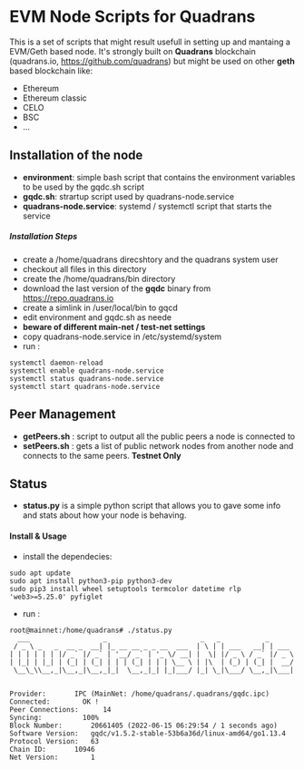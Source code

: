 # EVM Node Scripts for Quadrans

This is a set of scripts that might result usefull in setting up and mantaing a EVM/Geth based node.
It's strongly built on **Quadrans** blockchain (quadrans.io, https://github.com/quadrans) but might be used on other **geth** based blockchain like:
- Ethereum
- Ethereum classic
- CELO
- BSC
- ...

## Installation of the node

- **environment**: simple bash script that contains the environment variables to be used by the gqdc.sh script
- **gqdc.sh**: strartup script used by quadrans-node.service
- **quadrans-node.service**: systemd / systemctl script that starts the service 

##### Installation Steps

- create a /home/quadrans direcshtory and the quadrans system user
- checkout all files in this directory
- create the /home/quadrans/bin directory
- download the last version of the **gqdc** binary from https://repo.quadrans.io
- create a simlink in /user/local/bin to gqcd
- edit environment and gqdc.sh as neede
- **beware of different main-net / test-net settings**
- copy quadrans-node.service in /etc/systemd/system
- run :

```
systemctl daemon-reload
systemctl enable quadrans-node.service
systemctl status quadrans-node.service
systemctl start quadrans-node.service
```

## Peer Management
- **getPeers.sh** : script to output all the public peers a node is connected to
- **setPeers.sh** : gets a list of public network nodes from another node and connects to the same peers. **Testnet Only**

## Status

  * **status.py** is a simple python script that allows you to gave some info and stats about how your node is behaving.

#### Install & Usage

- install the dependecies:

```
sudo apt update
sudo apt install python3-pip python3-dev
sudo pip3 install wheel setuptools termcolor datetime rlp 'web3>=5.25.0' pyfiglet
```
- run :

```
root@mainnet:/home/quadrans# ./status.py 
  ___                  _                       _   _           _      
 / _ \ _   _  __ _  __| |_ __ __ _ _ __  ___  | \ | | ___   __| | ___ 
| | | | | | |/ _` |/ _` | '__/ _` | '_ \/ __| |  \| |/ _ \ / _` |/ _ \
| |_| | |_| | (_| | (_| | | | (_| | | | \__ \ | |\  | (_) | (_| |  __/
 \__\_\\__,_|\__,_|\__,_|_|  \__,_|_| |_|___/ |_| \_|\___/ \__,_|\___|
                                                                      

Provider:		IPC (MainNet: /home/quadrans/.quadrans/gqdc.ipc)
Connected:		  OK !  
Peer Connections:	   14   
Syncing:		  100%  
Block Number:		20661405 (2022-06-15 06:29:54 / 1 seconds ago)
Software Version:	gqdc/v1.5.2-stable-53b6a36d/linux-amd64/go1.13.4
Protocol Version:	63
Chain ID:		10946
Net Version:		1

```

